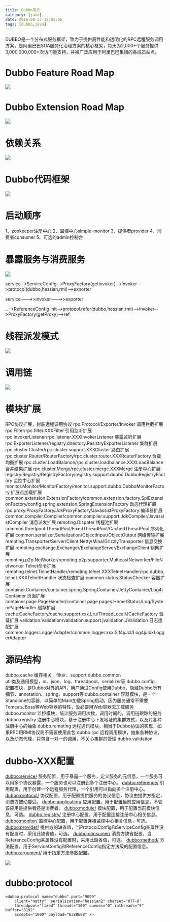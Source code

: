 ```yaml
---
title: Dubbo简介
category: [java]
date: 2016-08-27 12:01:06
tags: [dubbo,java]
---
```


DUBBO是一个分布式服务框架，致力于提供高性能和透明化的RPC远程服务调用方案，是阿里巴巴SOA服务化治理方案的核心框架，每天为2,000+个服务提供3,000,000,000+次访问量支持，并被广泛应用于阿里巴巴集团的各成员站点。

<!--more-->
#   Dubbo Feature Road Map

![](/images/dubbo/1.png)

#   Dubbo Extension Road Map
![](/images/dubbo/2.png)

#   依赖关系
![](/images/dubbo/3.png)

#   Dubbo代码框架
![](/images/dubbo/5.bmp)

#   启动顺序

1、zookeeper注册中心
2、监控中心simple-monitor
3、提供者provider
4、消费者consumer
5、可选的admin控制台

#   暴露服务与消费服务

![](/images/dubbo/4.bmp)

service-->ServiceConfig-->ProxyFactory(getInvoker)-->Invoker-->protocol(dubbo,hessian,rmi)-->exporter

service--->>invoker--->>exporter

..-->ReferenceConfig.init-->protocol.refer(dubbo,hessian,rmi)-->invoker-->ProxyFactory(getProxy)-->ref

#   线程派发模式

![](/images/dubbo/6.bmp)

#  调用链

![](/images/dubbo/7.bmp)

#   模块扩展

RPC协议扩展，封装远程调用协议
rpc.Protocol/Exporter/Invoker
调用拦截扩展
rpc.Filter/rpc.filter.XXXFilter
引用监听扩展
rpc.InvokerListener/rpc.listener.XXXInvokerListener
暴露监听扩展
rpc.ExporterListener/registry.directory.ResistryExporterListener
集群扩展
rpc.cluster.Cluster/rpc.cluster.support.XXXCluster
路由扩展
rpc.cluster.Router/RouterFactory/rpc.cluster.router.XXXRouterFactory
负载均衡扩展
rpc.cluster.LoadBalance/rpc.cluster.loadbalance.XXXLoadBalance
合并结果扩展
rpc.cluster.Merge/rpc.cluster.merge.XXXMerge
注册中心扩展
registry.Registry/RegistryFactory/registry.support.dubbo.DubboRegistryFactory
监控中心扩展
monitor.Monitor/MonitorFactory/monitor.support.dubbo.DubboMonitorFactory
扩展点加载扩展
common.extension.ExtensionFactory/common.extension.factory.SpiExtensionFactory/config.spring.extension.SpringExtensionFactory
动态代理扩展
rpc.proxy.ProxyFactory/JdkProxyFactory/JavassistProxyFactory
编译器扩展
common.compiler.Compiler/common.compiler.support.JdkCompiler/JavassistCompiler
消息派发扩展
remoting.Dispater
线程池扩展
common.thredpool.ThreadPool/FixedThreadPool/CachedThreadPool
序列化扩展
common.serializer.Serialization/ObjectInput/ObjectOutput
网络传输扩展
remoting.Transporter/Server/Client Netty/Mina/GrizzlyTransporter
信息交换扩展
remoting.exchange.Exchanger/ExchangeServer/ExchangeClient
组网扩展
remoting.p2p.NetWorker/remoting.p2p.supporter.MulticastNetworker/FileNetworker
Telnet命令扩展
remoting.telnet.TelnetHandler/remoting.telnet.XXXTelnetHandler/rpc.dubbo.telnet.XXXTelnetHandler
状态检查扩展
common.status.StatusChecker
容器扩展
container.Container/container.spring.SpringContainer/JettyContainer/Log4jContainer
页面扩展
container.page.PageHandler/container.page.pages.Home/Status/Log/SystemPageHandler
缓存扩展
cache.CacheFactory/cache.support.xxx.Lru/ThreadLocal/JCacheFactory
验证扩展
validation.Validation/validation.support.jvalidation.JValidation
日志适配扩展
common.logger.LoggerAdapter/common.logger.xxx.Slf4j/Jcl/Log4j/JdkLoggerAdapter

#   源码结构

dubbo.cache 
缓存相关，filter、support
dubbo.common    
util类及通用模型，io、json、log、threadpool、serializer等
dubbo.config    
配置模块，是Dubbo对外的API，用户通过Config使用Dubbo，隐藏Dubbo所有细节，annotation、spring、support等
dubbo.container 
容器模块，是一个Standlone的容器，以简单的Main加载Spring启动，因为服务通常不需要Tomcat/JBoss等Web容器的特性，没必要用Web容器去加载服务
dubbo.monitor
监控模块，统计服务调用次数，调用时间的，调用链跟踪的服务
dubbo.registry
注册中心模块，基于注册中心下发地址的集群方式，以及对各种注册中心的抽象
dubbo.remoting
远程通讯模块，相当于Dubbo协议的实现，如果RPC用RMI协议则不需要使用此包
dubbo.rpc
远程调用模块，抽象各种协议，以及动态代理，只包含一对一的调用，不关心集群的管理
dubbo.validation

#   dubbo-XXX配置

<dubbo:service/> 
服务配置，用于暴露一个服务，定义服务的元信息，一个服务可以用多个协议暴露，一个服务也可以注册到多个注册中心。
<dubbo:reference/> 
引用配置，用于创建一个远程服务代理，一个引用可以指向多个注册中心。
<dubbo:protocol/> 
协议配置，用于配置提供服务的协议信息，协议由提供方指定，消费方被动接受。
<dubbo:application/> 
应用配置，用于配置当前应用信息，不管该应用是提供者还是消费者。
<dubbo:module/> 
模块配置，用于配置当前模块信息，可选。
<dubbo:registry/> 
注册中心配置，用于配置连接注册中心相关信息。
<dubbo:monitor/> 
监控中心配置，用于配置连接监控中心相关信息，可选。
<dubbo:provider/> 
提供方的缺省值，当ProtocolConfig和ServiceConfig某属性没有配置时，采用此缺省值，可选。
<dubbo:consumer/> 
消费方缺省配置，当ReferenceConfig某属性没有配置时，采用此缺省值，可选。
<dubbo:method/> 
方法配置，用于ServiceConfig和ReferenceConfig指定方法级的配置信息。
<dubbo:argument/> 
用于指定方法参数配置。

![](/images/dubbo/8.bmp)

#   dubbo:protocol

    <dubbo:protocol name="dubbo" port="9090"    
        client="netty"  serialization="hessian2" charset="UTF-8"    
        threadpool="fixed" threads="100" queues="0" iothreads="9" buffer="8192"    
        accepts="1000" payload="8388608" />





